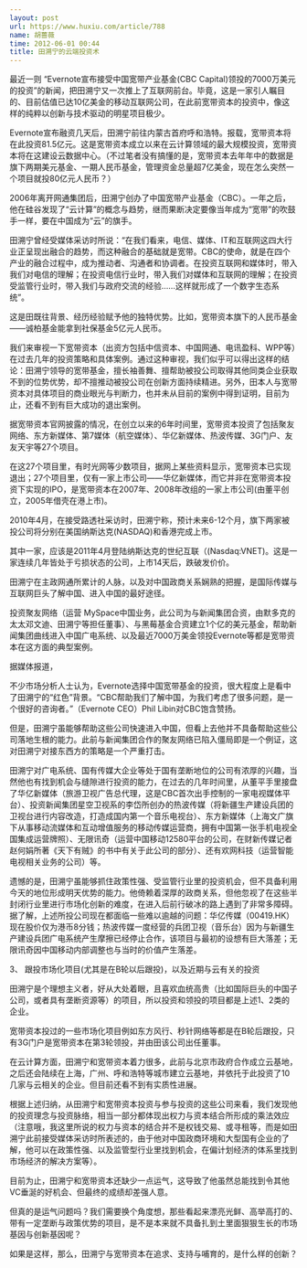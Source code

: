 ```yaml
---
layout: post
url: https://www.huxiu.com/article/788
name: 胡蔷薇
time: 2012-06-01 00:44
title: 田溯宁的云端投资术
---
```

最近一则 “Evernote宣布接受中国宽带产业基金(CBC Capital)领投的7000万美元的投资”的新闻，把田溯宁又一次推上了互联网前台。毕竟，这是一家引人瞩目的、目前估值已达10亿美金的移动互联网公司，在此前宽带资本的投资中，像这样的纯粹以创新与技术驱动的明星项目极少。

Evernote宣布融资几天后，田溯宁前往内蒙古首府呼和浩特。报载，宽带资本将在此投资81.5亿元。这是宽带资本成立以来在云计算领域的最大规模投资，宽带资本将在这建设云数据中心。（不过笔者没有搞懂的是，宽带资本去年年中的数据是旗下两期美元基金、一期人民币基金，管理资金总量超7亿美金，现在怎么突然一个项目就投80亿元人民币？）

2006年离开网通集团后，田溯宁创办了中国宽带产业基金（CBC）。一年之后，他在硅谷发现了“云计算”的概念与趋势，继而果断决定要像当年成为“宽带”的吹鼓手一样，要在中国成为“云”的旗手。

田溯宁曾经受媒体采访时所说：“在我们看来，电信、媒体、IT和互联网这四大行业正呈现出融合的趋势，而这种融合的基础就是宽带。CBC的使命，就是在四个产业的融合过程中，成为推动者、沟通者和协调者。在投资互联网和媒体时，带入我们对电信的理解；在投资电信行业时，带入我们对媒体和互联网的理解；在投资受监管行业时，带入我们与政府交流的经验……这样就形成了一个数字生态系统”。

这是田既往背景、经历经验赋予他的独特优势。比如，宽带资本旗下的人民币基金——诚柏基金能拿到社保基金5亿元人民币。

我们来审视一下宽带资本（出资方包括中信资本、中国网通、电讯盈科、WPP等）在过去几年的投资策略和具体案例。通过这种审视，我们似乎可以得出这样的结论：田溯宁领导的宽带基金，擅长袖善舞、擅帮助被投公司取得其他同类企业获取不到的位势优势，却不擅推动被投公司在创新方面持续精进。另外，田本人与宽带资本对具体项目的商业眼光与判断力，也并未从目前的案例中得到证明，目前为止，还看不到有巨大成功的退出案例。

据宽带资本官网披露的情况，在创立以来的6年时间里，宽带资本投资了包括聚友网络、东方新媒体、第7媒体（航空媒体）、华亿新媒体、热波传媒、3G门户、友友天宇等27个项目。

在这27个项目里，有时光网等少数项目，据网上某些资料显示，宽带资本已实现退出；27个项目里，仅有一家上市公司——华亿新媒体，而它并非在宽带资本投资下实现的IPO，是宽带资本在2007年、2008年改组的一家上市公司(由董平创立，2005年借壳在港上市)。

2010年4月，在接受路透社采访时，田溯宁称，预计未来6-12个月，旗下两家被投公司将分别在美国纳斯达克(NASDAQ)和香港完成上市。

其中一家，应该是2011年4月登陆纳斯达克的世纪互联（(Nasdaq:VNET)。这是一家连续几年皆处于亏损状态的公司，上市14天后，跌破发价价。

田溯宁在主政网通所累计的人脉，以及对中国政商关系娴熟的把握，是国际传媒与互联网巨头了解中国、进入中国的最好途径。

投资聚友网络（运营 MySpace中国业务，此公司为与新闻集团合资，由默多克的太太邓文迪、田溯宁等担任董事）、与黑莓基金合资建立1个亿的美元基金，帮助新闻集团曲线进入中国广电系统、以及最近7000万美金领投Evernote等都是宽带资本在这方面的典型案例。

据媒体报道，

不少市场分析人士认为，Evernote选择中国宽带基金的投资，很大程度上是看中了田溯宁的“红色”背景。“CBC帮助我们了解中国，为我们考虑了很多问题，是一个很好的咨询者。”（Evernote CEO）Phil Libin对CBC饱含赞扬。

但是，田溯宁虽能够帮助这些公司快速进入中国，但看上去他并不具备帮助这些公司落地生根的能力。此前与新闻集团合作的聚友网络已陷入僵局即是一个例证，这对田溯宁对接东西方的策略是一个严重打击。

田溯宁对广电系统、国有传媒大企业等处于国有垄断地位的公司有浓厚的兴趣，当然他也有找到机会与缝隙进行投资的能力，在过去的几年时间里，从董平手里接盘了华亿新媒体（旅游卫视广告总代理，这是CBC首次出手控制的一家电视媒体平台）、投资新闻集团星空卫视系的李岱所创办的热波传媒（将新疆生产建设兵团的卫视台进行内容改造，打造成国内第一个音乐电视台）、东方新媒体（上海文广旗下从事移动流媒体和互动增值服务的移动传媒运营商，拥有中国第一张手机电视全国集成运营牌照）、无限讯奇（运营中国移动12580平台的公司，在财新传媒记者赵何娟所著《天下有贼》的书中有关于此公司的部分）、还有欢网科技（运营智能电视相关业务的公司）等。

遗憾的是，田溯宁虽能够抓住政策性强、受监管行业里的投资机会，但不具备利用今天的地位形成明天优势的能力。他倚赖着深厚的政商关系，但他忽视了在这些半封闭行业里进行市场化创新的难度，在进入后前行破冰的路上遇到了非常多障碍。据了解，上述所投公司现在都面临一些难以逾越的问题：华亿传媒（00419.HK）现在股价仅为港币8分钱；热波传媒一度经营的兵团卫视（音乐台）因为与新疆生产建设兵团广电系统产生摩擦已经停止合作，该项目与最初的设想有巨大落差；无限讯奇因中国移动内部调整也与当时的价值产生落差。

3、 跟投市场化项目(尤其是在B轮以后跟投)，以及近期与云有关的投资

田溯宁是个理想主义者，好从大处着眼，且喜欢血统高贵（比如国际巨头的中国子公司，或者具有垄断资源等）的项目，所以投资和领投的项目都是上述1、2类的企业。

宽带资本投过的一些市场化项目例如东方风行、秒针网络等都是在B轮后跟投，只有3G门户是宽带资本在第3轮领投，并由田该公司出任董事。

在云计算方面，田溯宁和宽带资本着力很多，此前与北京市政府合作成立云基地，之后还会陆续在上海，广州、呼和浩特等城市建立云基地，并依托于此投资了10几家与云相关的企业。但目前还看不到有实质性进展。

根据上述归纳，从田溯宁和宽带资本投资与参与投资的这些公司来看，我们发现他的投资理念与投资脉络，相当一部分都体现出权力与资本结合所形成的乘法效应（注意哦，我这里所说的权力与资本的结合并不是权钱交易、或寻租等，而是如田溯宁此前接受媒体采访时所表述的，由于他对中国政商环境和大型国有企业的了解，他可以在政策性强、以及监管型行业里找到机会，在偏计划经济的体系里找到市场经济的解决方案等）。

目前为止，田溯宁和宽带资本还缺少一点运气，这导致了他虽然总能找到令其他VC垂涎的好机会、但最终的成绩却差强人意。

但真的是运气问题吗？我们需要换个角度想，那些看起来漂亮光鲜、高举高打的、带有一定垄断与政策优势的项目，是不是本来就不具备扎到土里面狠狠生长的市场基因与创新基因呢？

如果是这样，那么，田溯宁与宽带资本在追求、支持与哺育的，是什么样的创新？


